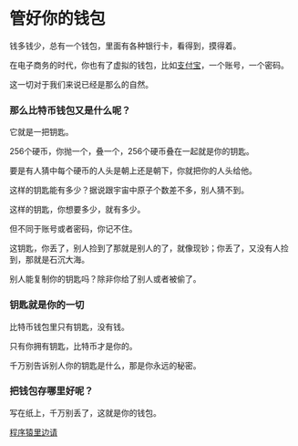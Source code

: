 # 管好你的钱包

钱多钱少，总有一个钱包，里面有各种银行卡，看得到，摸得着。

在电子商务的时代，你也有了虚拟的钱包，比如[支付宝](https://www.alipay.com/)，一个账号，一个密码。

这一切对于我们来说已经是那么的自然。

### 那么比特币钱包又是什么呢？

它就是一把钥匙。

256个硬币，你抛一个，叠一个，256个硬币叠在一起就是你的钥匙。

要是有人猜中每个硬币的人头是朝上还是朝下，你就把你的人头给他。

这样的钥匙能有多少？据说跟宇宙中原子个数差不多，别人猜不到。

这样的钥匙，你想要多少，就有多少。

但不同于账号或者密码，你记不住。

这钥匙，你丢了，别人捡到了那就是别人的了，就像现钞；你丢了，又没有人捡到，那就是石沉大海。

别人能复制你的钥匙吗？除非你给了别人或者被偷了。

### 钥匙就是你的一切

比特币钱包里只有钥匙，没有钱。

只有你拥有钥匙，比特币才是你的。

千万别告诉别人你的钥匙是什么，那是你永远的秘密。

### 把钱包存哪里好呢？

写在纸上，千万别丢了，这就是你的钱包。

[程序猿里边请]()





